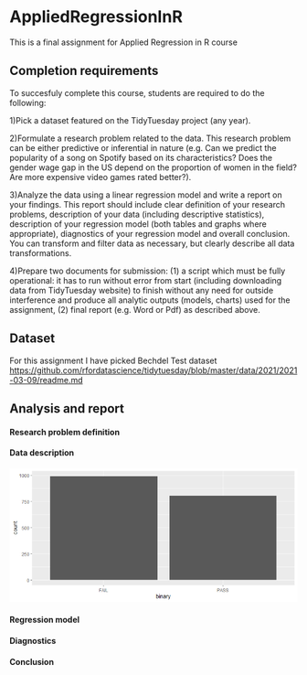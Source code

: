 # AppliedRegressionInR
This is a final assignment for Applied Regression in R course

## Completion requirements

To succesfuly complete this course, students are required to do the following:

1)Pick a dataset featured on the TidyTuesday project (any year).

2)Formulate a research problem related to the data. This research problem can be either predictive or inferential in nature (e.g. Can we predict the popularity of a song on Spotify based on its characteristics? Does the gender wage gap in the US depend on the proportion of women in the field? Are more expensive video games rated better?).

3)Analyze the data using a linear regression model and write a report on your findings. This report should include clear definition of your research problems, description of your data (including descriptive statistics), description of your regression model (both tables and graphs where appropriate), diagnostics of your regression model and overall conclusion. You can transform and filter data as necessary, but clearly describe all data transformations.

4)Prepare two documents for submission: (1) a script which must be fully operational: it has to run without error from start (including downloading data from TidyTuesday website) to finish without any need for outside interference and produce all analytic outputs (models, charts) used for the assignment, (2) final report (e.g. Word or Pdf) as described above.

## Dataset

For this assignment I have picked Bechdel Test dataset https://github.com/rfordatascience/tidytuesday/blob/master/data/2021/2021-03-09/readme.md

## Analysis and report

#### Research problem definition

#### Data description

![chart 1](https://github.com/poliantonenko/AppliedRegressionInR/blob/main/charts/binary.png)

#### Regression model

#### Diagnostics

#### Conclusion